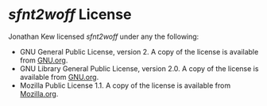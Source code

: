 # *sfnt2woff* License
Jonathan Kew licensed *sfnt2woff* under any the following:

* GNU General Public License, version 2. A copy of the license is available from [GNU.org](https://www.gnu.org/licenses/old-licenses/gpl-2.0.html).
* GNU Library General Public License, version 2.0. A copy of the license is available from [GNU.org](https://www.gnu.org/licenses/old-licenses/lgpl-2.0.html).
* Mozilla Public License 1.1. A copy of the license is available from [Mozilla.org](https://www.mozilla.org/en-US/MPL/1.1/).
